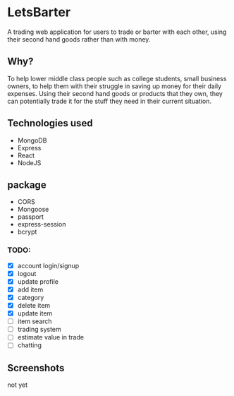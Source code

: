 # LetsBarter

A trading web application for users to trade or barter with each other, using their second hand goods rather than with money.

## Why?
To help lower middle class people such as college students, small business owners, to help them with their struggle in saving up money for their daily expenses. Using their second hand goods or products that they own, they can potentially trade it for the stuff they need in their current situation.

## Technologies used
- MongoDB
- Express
- React
- NodeJS
## package
- CORS
- Mongoose
- passport
- express-session
- bcrypt

### TODO:
- [x] account login/signup
- [x] logout
- [x] update profile
- [x] add item
- [x] category
- [x] delete item
- [x] update item
- [ ] item search
- [ ] trading system
- [ ] estimate value in trade
- [ ] chatting

## Screenshots
not yet